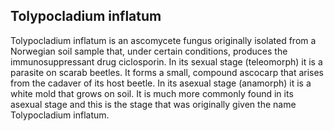 ## Tolypocladium inflatum

Tolypocladium inflatum is an ascomycete fungus originally isolated from a Norwegian soil sample that, under certain conditions, produces the immunosuppressant drug ciclosporin. In its sexual stage (teleomorph) it is a parasite on scarab beetles. It forms a small, compound ascocarp that arises from the cadaver of its host beetle. In its asexual stage (anamorph) it is a white mold that grows on soil. It is much more commonly found in its asexual stage and this is the stage that was originally given the name Tolypocladium inflatum.